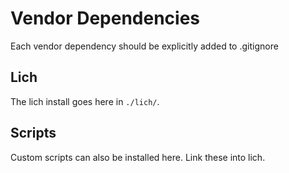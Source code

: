 # Vendor Dependencies

Each vendor dependency should be explicitly added to .gitignore

## Lich
The lich install goes here in `./lich/`.

## Scripts
Custom scripts can also be installed here. Link these into lich.

